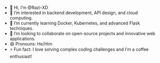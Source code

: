 - 👋 Hi, I’m @Razi-XD
- 👀 I’m interested in backend development, API design, and cloud computing.
- 🌱 I’m currently learning Docker, Kubernetes, and advanced Flask techniques.
- 💞️ I’m looking to collaborate on open-source projects and innovative web applications.
- 😄 Pronouns: He/Him
- ⚡ Fun fact: I love solving complex coding challenges and I'm a coffee enthusiast!
